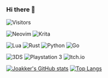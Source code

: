 ### Hi there 👋

![Visitors](https://visitor-badge.glitch.me/badge?page_id=Joakker.Joakker)

![Neovim](https://img.shields.io/badge/NeoVim-%2357A143.svg?&style=for-the-badge&logo=neovim&logoColor=white)
![Krita](https://img.shields.io/badge/Krita-203759?style=for-the-badge&logo=krita&logoColor=EEF37B)

![Lua](https://img.shields.io/badge/lua-%232C2D72.svg?style=for-the-badge&logo=lua&logoColor=white)
![Rust](https://img.shields.io/badge/rust-%23000000.svg?style=for-the-badge&logo=rust&logoColor=white)
![Python](https://img.shields.io/badge/python-3670A0?style=for-the-badge&logo=python&logoColor=ffdd54)
![Go](https://img.shields.io/badge/go-%2300ADD8.svg?style=for-the-badge&logo=go&logoColor=white)

![3DS](https://img.shields.io/badge/3DS-D12228?style=for-the-badge&logo=nintendo-3ds&logoColor=white)
![Playstation 3](https://img.shields.io/badge/Playstation%203-003791?style=for-the-badge&logo=playstation-3&logoColor=white)
![Itch.io](https://img.shields.io/badge/Itch-%23FF0B34.svg?style=for-the-badge&logo=Itch.io&logoColor=white)

<!--
- 🔭 I’m currently working on ... my own scripting language
- 🌱 I’m currently learning ... compiler and language design
- 👯 I’m looking to collaborate on ... neovim and godot
- 🤔 I’m looking for help with ... godot.nvim
- 😄 Pronouns: ... He/Him
- ⚡ Fun fact: ... I've been mistaken for a woman a couple times, always by accident, so we all had a good laugh afterwards.
-->

[![Joakker's GitHub stats](https://github-readme-stats.vercel.app/api?username=Joakker)](https://github.com/anuraghazra/github-readme-stats)
[![Top Langs](https://github-readme-stats.vercel.app/api/top-langs/?username=Joakker&layout=compact)](https://github.com/anuraghazra/github-readme-stats)
